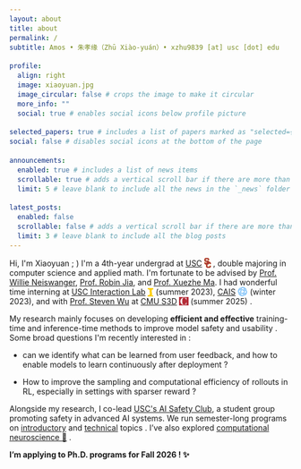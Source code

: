 ```yaml
---
layout: about
title: about
permalink: /
subtitle: Amos • 朱孝缘（Zhū Xiào-yuán）• xzhu9839 [at] usc [dot] edu

profile:
  align: right
  image: xiaoyuan.jpg
  image_circular: false # crops the image to make it circular
  more_info: ""
  social: true # enables social icons below profile picture

selected_papers: true # includes a list of papers marked as "selected={true}"
social: false # disables social icons at the bottom of the page

announcements:
  enabled: true # includes a list of news items
  scrollable: true # adds a vertical scroll bar if there are more than 3 news items
  limit: 5 # leave blank to include all the news in the `_news` folder

latest_posts:
  enabled: false
  scrollable: false # adds a vertical scroll bar if there are more than 3 new posts items
  limit: 3 # leave blank to include all the blog posts
---
```

Hi, I'm Xiaoyuan ; ) I'm a 4th-year undergrad at [USC](https://www.usc.edu/)<img src="/assets/img/usc.svg" alt="USC logo" style="height:1.3em; vertical-align:-0.2em; margin-left:0.25em;" /> , double majoring in computer science and applied math. I'm fortunate to be advised by [Prof. Willie Neiswanger](https://willieneis.github.io/), [Prof. Robin Jia](https://robinjia.github.io/), and [Prof. Xuezhe Ma](https://xuezhemax.github.io/). I had wonderful time interning at [USC Interaction Lab](https://uscinteractionlab.web.app/)<img src="/assets/img/interaction_lab.png" alt="Interaction Lab logo" style="height:1.1em; vertical-align:-0.2em; margin-left:0.25em;" /> (summer 2023), [CAIS](https://safe.ai/)<img src="/assets/img/cais_logo.png" alt="CAIS logo" style="height:1.2em; vertical-align:-0.2em; margin-left:0.25em;" /> (winter 2023), and with [Prof. Steven Wu](https://zstevenwu.com/) at [CMU S3D](https://s3d.cmu.edu/)<img src="/assets/img/cmu_red_simple.png" alt="CMU logo" style="height:1.1em; vertical-align:-0.15em; margin-left:0.25em;" /> (summer 2025) .

My research mainly focuses on developing **efficient and effective** training-time and inference-time methods to improve model safety and usability . Some broad questions I'm recently interested in :

- can we identify what can be learned from user feedback, and how to enable models to learn continuously after deployment ?

- How to improve the sampling and computational efficiency of rollouts in RL, especially in settings with sparser reward ?

Alongside my research, I co-lead [USC's AI Safety Club](https://aisafetyusc.notion.site/About-Us-026a440a9c204050b0160121aab8a88a), a student group promoting safety in advanced AI systems. We run semester-long programs on [introductory](https://aisafetyusc.notion.site/Intro-Track-da1b7bbf96db436ba365dbd41f8db686) and [technical](https://aisafetyusc.notion.site/Advanced-Track-b331dfaa45a44eae82852ed1b2dc9303) topics . I’ve also explored [computational neuroscience 🧠](assets/pdf/CNTC_2024_Poster.pdf) .


**I’m applying to Ph.D. programs for Fall 2026 ! ✨**
